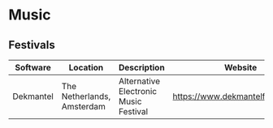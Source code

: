 # Music

## Festivals

| Software       | Location                   | Description                           | Website                           |
| -------------- | -------------------------- | ------------------------------------- | --------------------------------- |
| Dekmantel      | The Netherlands, Amsterdam | Alternative Electronic Music Festival | https://www.dekmantelfestival.com |
